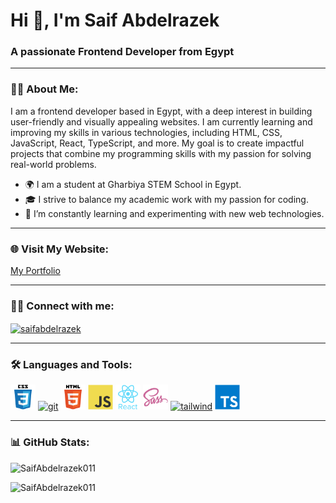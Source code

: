 <h1 align="left">Hi 👋, I'm Saif Abdelrazek</h1>
<h3 align="left">A passionate Frontend Developer from Egypt</h3>

---

<h3 align="left">👨‍💻 About Me:</h3>
<p align="left">
  I am a frontend developer based in Egypt, with a deep interest in building user-friendly and visually appealing websites. I am currently learning and improving my skills in various technologies, including HTML, CSS, JavaScript, React, TypeScript, and more. My goal is to create impactful projects that combine my programming skills with my passion for solving real-world problems.
</p>
<ul align="left">
  <li>🌍 I am a student at Gharbiya STEM School in Egypt.</li>
  <li>🎓 I strive to balance my academic work with my passion for coding.</li>
  <li>🚀 I’m constantly learning and experimenting with new web technologies.</li>
</ul>

---

<h3 align="left">🌐 Visit My Website:</h3>
<a href="http://saifabdelrazek.com" target="_blank">My Portfolio</a>

---

<h3 align="left">👨‍💻 Connect with me:</h3>
<p align="left">
<a href="https://linkedin.com/in/saifabdelrazek" target="blank"><img align="center" src="https://raw.githubusercontent.com/rahuldkjain/github-profile-readme-generator/master/src/images/icons/Social/linked-in-alt.svg" alt="saifabdelrazek" height="30" width="40" /></a>
</p>

---

<h3 align="left">🛠️ Languages and Tools:</h3>
<p align="left">
  <a href="https://www.w3schools.com/css/" target="_blank"><img src="https://raw.githubusercontent.com/devicons/devicon/master/icons/css3/css3-original-wordmark.svg" alt="css3" width="40" height="40"/></a>
  <a href="https://git-scm.com/" target="_blank"><img src="https://www.vectorlogo.zone/logos/git-scm/git-scm-icon.svg" alt="git" width="40" height="40"/></a>
  <a href="https://www.w3.org/html/" target="_blank"><img src="https://raw.githubusercontent.com/devicons/devicon/master/icons/html5/html5-original-wordmark.svg" alt="html5" width="40" height="40"/></a>
  <a href="https://developer.mozilla.org/en-US/docs/Web/JavaScript" target="_blank"><img src="https://raw.githubusercontent.com/devicons/devicon/master/icons/javascript/javascript-original.svg" alt="javascript" width="40" height="40"/></a>
  <a href="https://reactjs.org/" target="_blank"><img src="https://raw.githubusercontent.com/devicons/devicon/master/icons/react/react-original-wordmark.svg" alt="react" width="40" height="40"/></a>
  <a href="https://sass-lang.com" target="_blank"><img src="https://raw.githubusercontent.com/devicons/devicon/master/icons/sass/sass-original.svg" alt="sass" width="40" height="40"/></a>
  <a href="https://tailwindcss.com/" target="_blank"><img src="https://tailwindcss.com/_next/static/media/tailwindcss-mark.d52e9897.svg" alt="tailwind" width="40" height="40"/></a>
  <a href="https://www.typescriptlang.org/" target="_blank"><img src="https://raw.githubusercontent.com/devicons/devicon/master/icons/typescript/typescript-original.svg" alt="typescript" width="40" height="40"/></a>
</p>

---

<h3 align="left">📊 GitHub Stats:</h3>
<p align="left">
  <img src="https://github-readme-stats.vercel.app/api/top-langs?username=SaifAbdelrazek011&show_icons=true&locale=en&layout=compact" alt="SaifAbdelrazek011" />
</p>
<p align="left">
  <img src="https://github-readme-stats.vercel.app/api?username=SaifAbdelrazek011&show_icons=true&locale=en" alt="SaifAbdelrazek011" />
</p>
